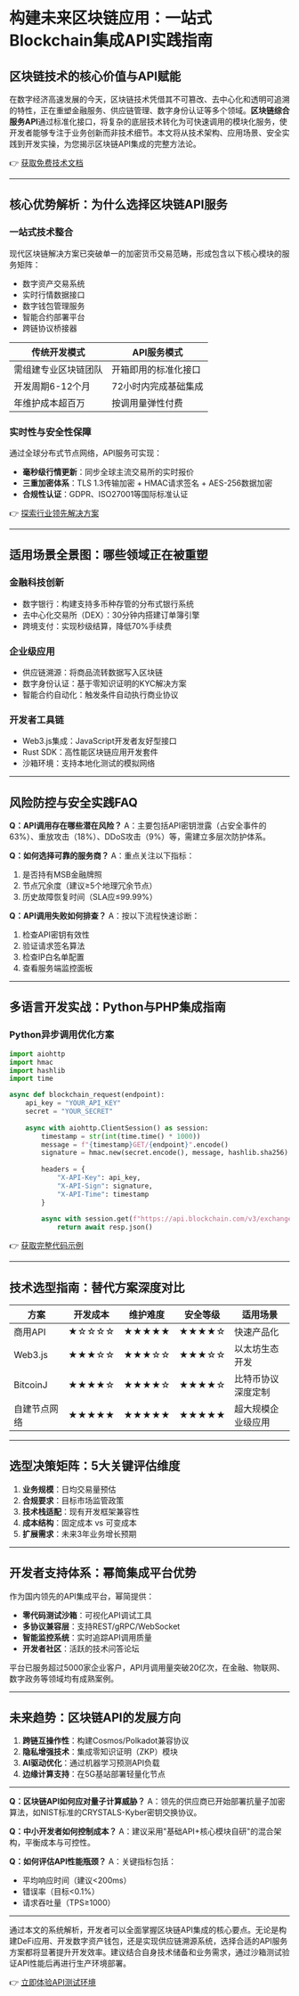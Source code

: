 # 构建未来区块链应用：一站式Blockchain集成API实践指南

## 区块链技术的核心价值与API赋能
在数字经济高速发展的今天，区块链技术凭借其不可篡改、去中心化和透明可追溯的特性，正在重塑金融服务、供应链管理、数字身份认证等多个领域。**区块链综合服务API**通过标准化接口，将复杂的底层技术转化为可快速调用的模块化服务，使开发者能够专注于业务创新而非技术细节。本文将从技术架构、应用场景、安全实践到开发实操，为您揭示区块链API集成的完整方法论。

👉 [获取免费技术文档](https://bit.ly/okx_welcome)

---

## 核心优势解析：为什么选择区块链API服务

### 一站式技术整合
现代区块链解决方案已突破单一的加密货币交易范畴，形成包含以下核心模块的服务矩阵：
- 数字资产交易系统
- 实时行情数据接口
- 数字钱包管理服务
- 智能合约部署平台
- 跨链协议桥接器

| 传统开发模式       | API服务模式          |
|--------------------|----------------------|
| 需组建专业区块链团队 | 开箱即用的标准化接口 |
| 开发周期6-12个月    | 72小时内完成基础集成 |
| 年维护成本超百万    | 按调用量弹性付费     |

### 实时性与安全性保障
通过全球分布式节点网络，API服务可实现：
- **毫秒级行情更新**：同步全球主流交易所的实时报价
- **三重加密体系**：TLS 1.3传输加密 + HMAC请求签名 + AES-256数据加密
- **合规性认证**：GDPR、ISO27001等国际标准认证

👉 [探索行业领先解决方案](https://bit.ly/okx_welcome)

---

## 适用场景全景图：哪些领域正在被重塑

### 金融科技创新
- 数字银行：构建支持多币种存管的分布式银行系统
- 去中心化交易所（DEX）：30分钟内搭建订单簿引擎
- 跨境支付：实现秒级结算，降低70%手续费

### 企业级应用
- 供应链溯源：将商品流转数据写入区块链
- 数字身份认证：基于零知识证明的KYC解决方案
- 智能合约自动化：触发条件自动执行商业协议

### 开发者工具链
- Web3.js集成：JavaScript开发者友好型接口
- Rust SDK：高性能区块链应用开发套件
- 沙箱环境：支持本地化测试的模拟网络

---

## 风险防控与安全实践FAQ

**Q：API调用存在哪些潜在风险？**
A：主要包括API密钥泄露（占安全事件的63%）、重放攻击（18%）、DDoS攻击（9%）等，需建立多层次防护体系。

**Q：如何选择可靠的服务商？**
A：重点关注以下指标：
1. 是否持有MSB金融牌照
2. 节点冗余度（建议≥5个地理冗余节点）
3. 历史故障恢复时间（SLA应≤99.99%）

**Q：API调用失败如何排查？**
A：按以下流程快速诊断：
1. 检查API密钥有效性
2. 验证请求签名算法
3. 检查IP白名单配置
4. 查看服务端监控面板

---

## 多语言开发实战：Python与PHP集成指南

### Python异步调用优化方案
```python
import aiohttp
import hmac
import hashlib
import time

async def blockchain_request(endpoint):
    api_key = "YOUR_API_KEY"
    secret = "YOUR_SECRET"
    
    async with aiohttp.ClientSession() as session:
        timestamp = str(int(time.time() * 1000))
        message = f"{timestamp}GET/{endpoint}".encode()
        signature = hmac.new(secret.encode(), message, hashlib.sha256).hexdigest()
        
        headers = {
            "X-API-Key": api_key,
            "X-API-Sign": signature,
            "X-API-Time": timestamp
        }
        
        async with session.get(f"https://api.blockchain.com/v3/exchange/{endpoint}", headers=headers) as resp:
            return await resp.json()
```

👉 [获取完整代码示例](https://bit.ly/okx_welcome)

---

## 技术选型指南：替代方案深度对比

| 方案          | 开发成本 | 维护难度 | 安全等级 | 适用场景                |
|---------------|----------|----------|----------|-------------------------|
| 商用API       | ★☆☆☆☆    | ★★★★★    | ★★★★☆    | 快速产品化              |
| Web3.js       | ★★★☆☆    | ★★★☆☆    | ★★★☆☆    | 以太坊生态开发          |
| BitcoinJ      | ★★★★☆    | ★★★★☆    | ★★★★☆    | 比特币协议深度定制      |
| 自建节点网络  | ★★★★★    | ★★★★★    | ★★★★★    | 超大规模企业级应用      |

---

## 选型决策矩阵：5大关键评估维度

1. **业务规模**：日均交易量预估
2. **合规要求**：目标市场监管政策
3. **技术栈适配**：现有开发框架兼容性
4. **成本结构**：固定成本 vs 可变成本
5. **扩展需求**：未来3年业务增长预期

---

## 开发者支持体系：幂简集成平台优势

作为国内领先的API集成平台，幂简提供：
- **零代码测试沙箱**：可视化API调试工具
- **多协议兼容层**：支持REST/gRPC/WebSocket
- **智能监控系统**：实时追踪API调用质量
- **开发者社区**：活跃的技术问答论坛

平台已服务超过5000家企业客户，API月调用量突破20亿次，在金融、物联网、数字政务等领域均有成熟案例。

---

## 未来趋势：区块链API的发展方向

1. **跨链互操作性**：构建Cosmos/Polkadot兼容协议
2. **隐私增强技术**：集成零知识证明（ZKP）模块
3. **AI驱动优化**：通过机器学习预测API负载
4. **边缘计算支持**：在5G基站部署轻量化节点

---

**Q：区块链API如何应对量子计算威胁？**
A：领先的供应商已开始部署抗量子加密算法，如NIST标准的CRYSTALS-Kyber密钥交换协议。

**Q：中小开发者如何控制成本？**
A：建议采用"基础API+核心模块自研"的混合架构，平衡成本与可控性。

**Q：如何评估API性能瓶颈？**
A：关键指标包括：
- 平均响应时间（建议<200ms）
- 错误率（目标<0.1%）
- 请求吞吐量（TPS≥1000）

---

通过本文的系统解析，开发者可以全面掌握区块链API集成的核心要点。无论是构建DeFi应用、开发数字资产钱包，还是实现供应链溯源系统，选择合适的API服务方案都将显著提升开发效率。建议结合自身技术储备和业务需求，通过沙箱测试验证API性能后再进行生产环境部署。

👉 [立即体验API测试环境](https://bit.ly/okx_welcome)